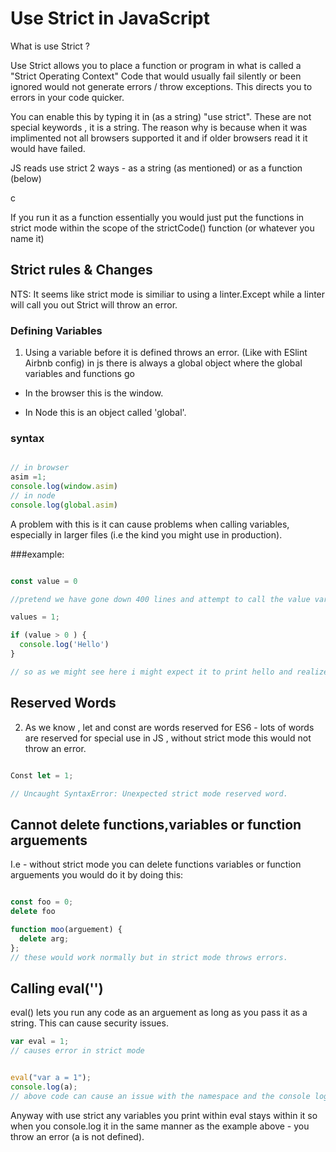# Use Strict in JavaScript

What is use Strict ?

Use Strict allows you to place a function or program in what is called a "Strict Operating Context" Code that would usually fail silently or been ignored would not generate errors / throw exceptions. This directs you to errors in your code quicker.

You can enable this by typing it in (as a string) "use strict". These are not special keywords , it is a string. The reason why is because when it was implimented not all browsers supported it and if older browsers read it it would have failed.

JS reads use strict 2 ways - as a string (as mentioned) or as a function (below)

c

If you run it as a function essentially you would just put the functions in strict mode within the scope of the strictCode() function (or whatever you name it)

## Strict rules & Changes

NTS: It seems like strict mode is similiar to using a linter.Except while a linter will call you out Strict will throw an error.


### Defining Variables

1. Using a variable before it is defined throws an error. (Like with ESlint Airbnb config) in  js there is always a global object where the global variables and functions go

- In the browser this is the window.

- In Node this is an object called 'global'.

### syntax

```Javascript

// in browser
asim =1;
console.log(window.asim)
// in node
console.log(global.asim)
```

A problem with this is it can cause problems when calling variables, especially in larger files (i.e the kind you might use in production).

###example:

```Javascript

const value = 0

//pretend we have gone down 400 lines and attempt to call the value variable and reassign it like so:

values = 1;

if (value > 0 ) {
  console.log('Hello')
}

// so as we might see here i might expect it to print hello and realized I meant to set VALUE not VALUES. if we were to use STRICT mode it would return an undefined error - in my personal case my ESlinter would cover this. But it is good to know when working in a professional setting.'use strict ' stops these syntax errors by calling them out for you
```

## Reserved Words

2. As we know , let and const are words reserved for ES6 - lots of words are reserved for special use in JS , without strict mode this would not throw an error.

```Javascript

Const let = 1;

// Uncaught SyntaxError: Unexpected strict mode reserved word.
```

## Cannot delete functions,variables or function arguements

I.e - without strict mode you can delete functions variables or function arguements you would do it by doing this:

``` Javascript

const foo = 0;
delete foo

function moo(arguement) {
  delete arg;
};
// these would work normally but in strict mode throws errors.
```

## Calling eval('')

eval() lets you run any code as an arguement as long as you pass it as a string. This can cause security issues.

```Javascript
var eval = 1;
// causes error in strict mode


eval("var a = 1");
console.log(a);
// above code can cause an issue with the namespace and the console log would not normally work as it is messing with its own block
```

Anyway with use strict any variables you print within eval stays within it so when you console.log it in the same manner as the example above - you throw an error (a is not defined).